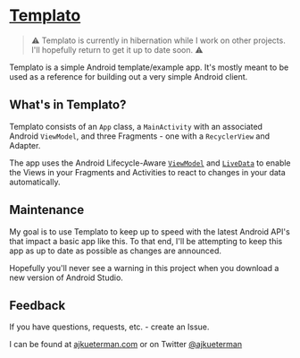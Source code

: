 # [Templato](https://ajkueterman.com/templato-android/)

> :warning: Templato is currently in hibernation while I work on other projects. I'll hopefully return to get it up to date soon. :warning:

Templato is a simple Android template/example app.  It's mostly meant to be used as a reference for building out a very simple Android client.

## What's in Templato?

Templato consists of an `App` class, a `MainActivity` with an associated Android `ViewModel`, and three Fragments - one with a `RecyclerView` and Adapter.

The app uses the Android Lifecycle-Aware [`ViewModel`](https://developer.android.com/topic/libraries/architecture/viewmodel.html) and [`LiveData`](https://developer.android.com/topic/libraries/architecture/livedata.html) to enable the Views in your Fragments and Activities to react to changes in your data automatically.

## Maintenance

My goal is to use Templato to keep up to speed with the latest Android API's that impact a basic app like this.  To that end, I'll be attempting to keep this app as up to date as possible as changes are announced.  

Hopefully you'll never see a warning in this project when you download a new version of Android Studio.

## Feedback

If you have questions, requests, etc. - create an Issue.

I can be found at [ajkueterman.com](https://ajkueterman.com) or on Twitter [@ajkueterman](http://twitter.com/ajkueterman)
